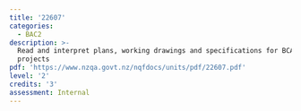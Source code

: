 ```yaml
---
title: '22607'
categories:
  - BAC2
description: >-
  Read and interpret plans, working drawings and specifications for BCATS
  projects
pdf: 'https://www.nzqa.govt.nz/nqfdocs/units/pdf/22607.pdf'
level: '2'
credits: '3'
assessment: Internal
---
```


